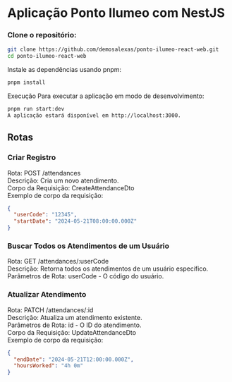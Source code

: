 # Aplicação Ponto Ilumeo com NestJS

### Clone o repositório:

```bash
git clone https://github.com/demosalexas/ponto-ilumeo-react-web.git
cd ponto-ilumeo-react-web
```

Instale as dependências usando pnpm:
```bash
pnpm install
```
Execução
Para executar a aplicação em modo de desenvolvimento:

```bash
pnpm run start:dev
A aplicação estará disponível em http://localhost:3000.
```

## Rotas
### Criar Registro
Rota: POST /attendances  
Descrição: Cria um novo atendimento.  
Corpo da Requisição: CreateAttendanceDto  
Exemplo de corpo da requisição:  

```json
{
  "userCode": "12345",
  "startDate": "2024-05-21T08:00:00.000Z"
}
```
### Buscar Todos os Atendimentos de um Usuário
Rota: GET /attendances/:userCode  
Descrição: Retorna todos os atendimentos de um usuário específico.  
Parâmetros de Rota: userCode - O código do usuário.  

### Atualizar Atendimento
Rota: PATCH /attendances/:id  
Descrição: Atualiza um atendimento existente.  
Parâmetros de Rota: id - O ID do atendimento.  
Corpo da Requisição: UpdateAttendanceDto  
Exemplo de corpo da requisição:  

```json
{
  "endDate": "2024-05-21T12:00:00.000Z",
  "hoursWorked": "4h 0m"
}
```
